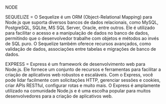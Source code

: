 NODE

SEQUELIZE = 
O Sequelize é um ORM (Object-Relational Mapping) para Node.js que suporta diversos bancos de dados relacionais, como MySQL, PostgreSQL, SQLite, MS SQL Server, Oracle, entre outros. Ele é utilizado para facilitar o acesso e a manipulação de dados no banco de dados, permitindo que o desenvolvedor trabalhe com objetos e métodos ao invés de SQL puro. O Sequelize também oferece recursos avançados, como validação de dados, associações entre tabelas e migrações de banco de dados.

EXPRESS =
Express é um framework de desenvolvimento web para Node.js. Ele fornece um conjunto de recursos e ferramentas para facilitar a criação de aplicativos web robustos e escaláveis. Com o Express, você pode lidar facilmente com solicitações HTTP, gerenciar sessões e cookies, criar APIs RESTful, configurar rotas e muito mais. O Express é amplamente utilizado na comunidade Node.js e é uma escolha popular para muitos desenvolvedores para a criação de aplicativos web.